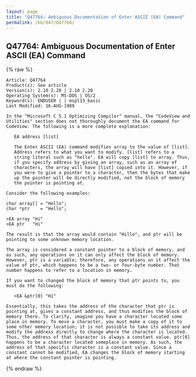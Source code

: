 ```yaml
---
layout: page
title: "Q47764: Ambiguous Documentation of Enter ASCII (EA) Command"
permalink: /kb/047/Q47764/
---
```


## Q47764: Ambiguous Documentation of Enter ASCII (EA) Command

{% raw %}

	Article: Q47764
	Product(s): See article
	Version(s): 2.10 2.20 | 2.10 2.20
	Operating System(s): MS-DOS | OS/2
	Keyword(s): ENDUSER | | mspl13_basic
	Last Modified: 16-AUG-1989
	
	In the "Microsoft C 5.1 Optimizing Compiler" manual, the "CodeView and
	Utilities" section does not thoroughly document the EA command for
	CodeView. The following is a more complete explanation:
	
	   EA address [list]
	
	   The Enter ASCII (EA) command modifies array to the value of [list].
	   Address refers to what you want to modify. [list] refers to a
	   string literal such as "hello". EA will copy [list] to array. Thus,
	   if you specify address by giving an array, such as an array of
	   characters, the array will have [list] copied into it. However, if
	   you were to give a pointer to a character, then the bytes that make
	   up the pointer will be directly modified, not the block of memory
	   the pointer is pointing at.
	
	Consider the following examples:
	
	char array[] = "Hello";
	char *ptr    = "Hello";
	
	>EA array "Hi"
	>EA ptr   "Hi"
	
	The result is that the array would contain "Hillo", and ptr will be
	pointing to some unknown memory location.
	
	The array is considered a constant pointer to a block of memory, and
	as such, any operations on it can only affect the block of memory.
	However, ptr is a variable; therefore, any operations on it affect the
	value of ptr, which happens to be a two- or four-byte number. That
	number happens to refer to a location in memory.
	
	If you want to changed the block of memory that ptr points to, you
	must do the following:
	
	   >EA &ptr[0] "Hi"
	
	Essentially, this takes the address of the character that ptr is
	pointing at, gives a constant address, and thus modifies the block of
	memory there. To clarify, imagine you have a character located some
	place in memory. To move a character, you must make a copy of it to
	some other memory location; it is not possible to take its address and
	modify the address directly to change where the character is located.
	Thus, the address of that character is always a constant value. ptr[0]
	happens to be a character located someplace in memory. As such, the
	address of that specific character is a constant value. Since a
	constant cannot be modified, EA changes the block of memory starting
	at where the constant pointer is pointing.

{% endraw %}

